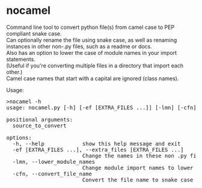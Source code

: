 # nocamel
Command line tool to convert python file(s) from camel case to PEP compliant snake case. <br>
Can optionally rename the file using snake case, as well as renaming instances in other non-.py files,
such as a readme or docs.<br>
Also has an option to lower the case of module names in your import statements. <br>
(Useful if you're converting multiple files in a directory that import each other.)<br>
Camel case names that start with a capital are ignored (class names).<br>

Usage:
<pre>
>nocamel -h
usage: nocamel.py [-h] [-ef [EXTRA_FILES ...]] [-lmn] [-cfn] source_to_convert

positional arguments:
  source_to_convert

options:
  -h, --help            show this help message and exit
  -ef [EXTRA_FILES ...], --extra_files [EXTRA_FILES ...]
                        Change the names in these non .py files as well.
  -lmn, --lower_module_names
                        Change module import names to lower case.
  -cfn, --convert_file_name
                        Convert the file name to snake case and delete the origninal.
</pre>